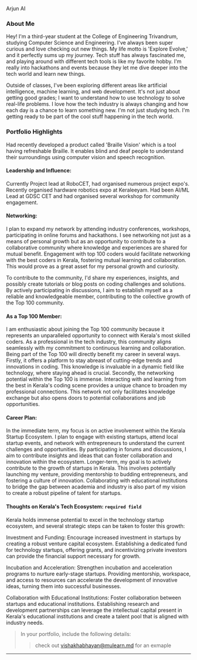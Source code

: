 Arjun AI

### About Me

Hey! I'm a third-year student at the College of Engineering Trivandrum, studying Computer Science and Engineering. I've always been super curious and love checking out new things. My life motto is 'Explore Evolve,' and it perfectly sums up my journey.
Tech stuff has always fascinated me, and playing around with different tech tools is like my favorite hobby. I'm really into hackathons and events because they let me dive deeper into the tech world and learn new things.

Outside of classes, I've been exploring different areas like artificial intelligence, machine learning, and web development. It's not just about getting good grades; I want to understand how to use technology to solve real-life problems.
I love how the tech industry is always changing and how each day is a chance to learn something new. I'm not just studying tech. I'm getting ready to be part of the cool stuff happening in the tech world.

### Portfolio Highlights
Had recently developed a product called 'Braille Vision' which is a tool having refreshable Braille. It enables blind and deaf people to understand their surroundings using computer vision and speech recognition.



#### Leadership and Influence: 

Currently Project lead at RoboCET, had organised numerous project expo's. Recently organised hardware robotics expo at Keraleeyam.
Had been AI/ML Lead at GDSC CET and had organised several workshop for community engagement.

#### Networking: 

 I plan to expand my network by attending industry conferences, workshops, participating in online forums and hackathons. I see networking not just as a means of personal growth but as an opportunity to contribute to a collaborative community where knowledge and experiences are shared for mutual benefit.
Engagement with top 100 coders would facilitate networking with the best coders in Kerala, fostering mutual learning and collaboration. This would prove as a great asset for my personal growth and curiosity.

To contribute to the community, I'd share my experiences, insights, and possibly create tutorials or blog posts on coding challenges and solutions. By actively participating in discussions, I aim to establish myself as a reliable and knowledgeable member, contributing to the collective growth of the Top 100 community.


#### As a Top 100 Member: 

I am enthusiastic about joining the Top 100 community because it represents an unparalleled opportunity to connect with Kerala's most skilled coders. As a professional in the tech industry, this community aligns seamlessly with my commitment to continuous learning and collaboration.
Being part of the Top 100 will directly benefit my career in several ways. Firstly, it offers a platform to stay abreast of cutting-edge trends and innovations in coding. This knowledge is invaluable in a dynamic field like technology, where staying ahead is crucial.
Secondly, the networking potential within the Top 100 is immense. Interacting with and learning from the best in Kerala's coding scene provides a unique chance to broaden my professional connections. This network not only facilitates knowledge exchange but also opens doors to potential collaborations and job opportunities.

#### Career Plan: 

In the immediate term, my focus is on active involvement within the Kerala Startup Ecosystem. I plan to engage with existing startups, attend local startup events, and network with entrepreneurs to understand the current challenges and opportunities. By participating in forums and discussions, I aim to contribute insights and ideas that can foster collaboration and innovation within the ecosystem.
Longer-term, my goal is to actively contribute to the growth of startups in Kerala. This involves potentially launching my venture, providing mentorship to budding entrepreneurs, and fostering a culture of innovation. Collaborating with educational institutions to bridge the gap between academia and industry is also part of my vision to create a robust pipeline of talent for startups.

#### Thoughts on Kerala's Tech Ecosystem: `required field`

Kerala holds immense potential to excel in the technology startup ecosystem, and several strategic steps can be taken to foster this growth:

Investment and Funding: Encourage increased investment in startups by creating a robust venture capital ecosystem. Establishing a dedicated fund for technology startups, offering grants, and incentivizing private investors can provide the financial support necessary for growth.

Incubation and Acceleration: Strengthen incubation and acceleration programs to nurture early-stage startups. Providing mentorship, workspace, and access to resources can accelerate the development of innovative ideas, turning them into successful businesses.

Collaboration with Educational Institutions: Foster collaboration between startups and educational institutions. Establishing research and development partnerships can leverage the intellectual capital present in Kerala's educational institutions and create a talent pool that is aligned with industry needs.







> In your portfolio, include the following details:
>> check out [vishakhabhayan@mulearn.md](./profile/vishakhabhayan@mulearn.md) for an exmaple

---

